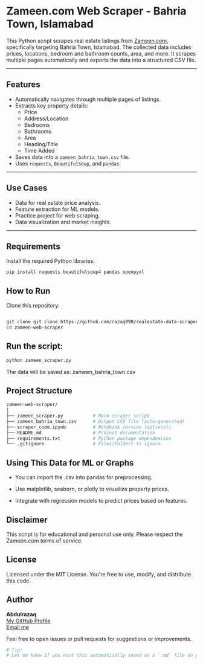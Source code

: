 #  Zameen.com Web Scraper - Bahria Town, Islamabad

This Python script scrapes real estate listings from [Zameen.com](https://www.zameen.com), specifically targeting Bahria Town, Islamabad. The collected data includes prices, locations, bedroom and bathroom counts, area, and more. It scrapes multiple pages automatically and exports the data into a structured CSV file.

---

##  Features

- Automatically navigates through multiple pages of listings.
- Extracts key property details:
  - Price
  - Address/Location
  - Bedrooms
  - Bathrooms
  - Area
  - Heading/Title
  - Time Added
- Saves data into a `zameen_bahria_town.csv` file.
- Uses `requests`, `BeautifulSoup`, and `pandas`.

---

##  Use Cases

- Data for real estate price analysis.
- Feature extraction for ML models.
- Practice project for web scraping.
- Data visualization and market insights.

---


##  Requirements

Install the required Python libraries:

```bash
pip install requests beautifulsoup4 pandas openpyxl
```

## How to Run
Clone this repository:

```bash

git clone git clone https://github.com/razaq090/realestate-data-scraper-from-zameen.com-website
cd zameen-web-scraper
```
## Run the script:

```bash
python zameen_scraper.py
```
The data will be saved as:
zameen_bahria_town.csv

## Project Structure

```graphql
zameen-web-scraper/
│
├── zameen_scraper.py           # Main scraper script
├── zameen_bahria_town.csv      # Output CSV file (auto-generated)
├── scraper_code.ipynb          # Notebook version (optional)
├── README.md                   # Project documentation
├── requirements.txt            # Python package dependencies
└── .gitignore                  # Files/folders to ignore
```

## Using This Data for ML or Graphs

- You can import the .csv into pandas for preprocessing.

- Use matplotlib, seaborn, or plotly to visualize property prices.

- Integrate with regression models to predict prices based on features.

## Disclaimer

This script is for educational and personal use only. Please respect the Zameen.com terms of service.

## License

Licensed under the MIT License. You're free to use, modify, and distribute this code.

##  Author

**Abdulrazaq**  
[My GitHub Profile](https://github.com/razaq090)  
[Email me](mailto:innovativerazaq.it@gmail.com)

Feel free to open issues or pull requests for suggestions or improvements.

```yaml
# Tip:
# Let me know if you want this automatically saved as a `.md` file on your system.

